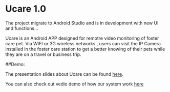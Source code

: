 # Ucare 1.0

The project migrate to Android Studio and is in development with new UI and functions...

Ucare is an Android APP designed for remotre video monitoring of foster care pet.
Via WIFI or 3G wireless networks , users can visit the IP Camera installed in the foster care station to get a better knowing of their pets while they are on a travel or business trip.

##Demo:

  The presentation slides about Ucare can be found [here](http://pan.baidu.com/s/1nt9awop).
  
  You can also check out vedio demo of how our system work [here](http://v.youku.com/v_show/id_XNzM5ODI1MzA4.html)
  
  
